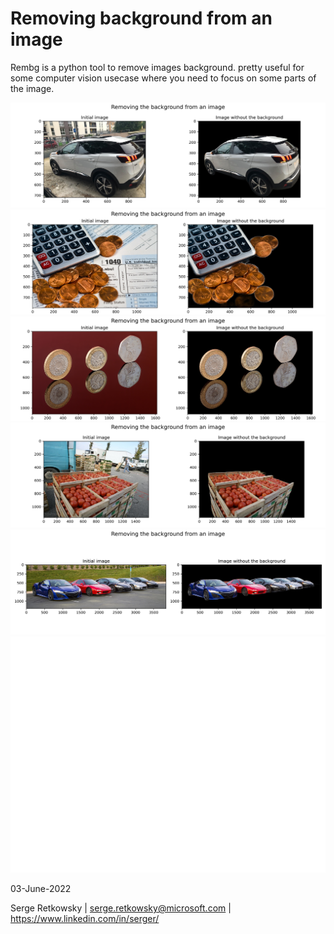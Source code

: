 # Removing background from an image

Rembg is a python tool to remove images background.
pretty useful for some computer vision usecase where you need to focus on some parts of the image.

<img src = "sidebyside_car.jpg">
<img src = "sidebyside_cash.jpg">
<img src = "sidebyside_coins.jpg">
<img src = "sidebyside_fruits.jpg">
<img src = "sidebyside_multiplecars.jpg">
<img src = "sidebyside_queen.jpg">
 
03-June-2022

Serge Retkowsky | serge.retkowsky@microsoft.com | https://www.linkedin.com/in/serger/
